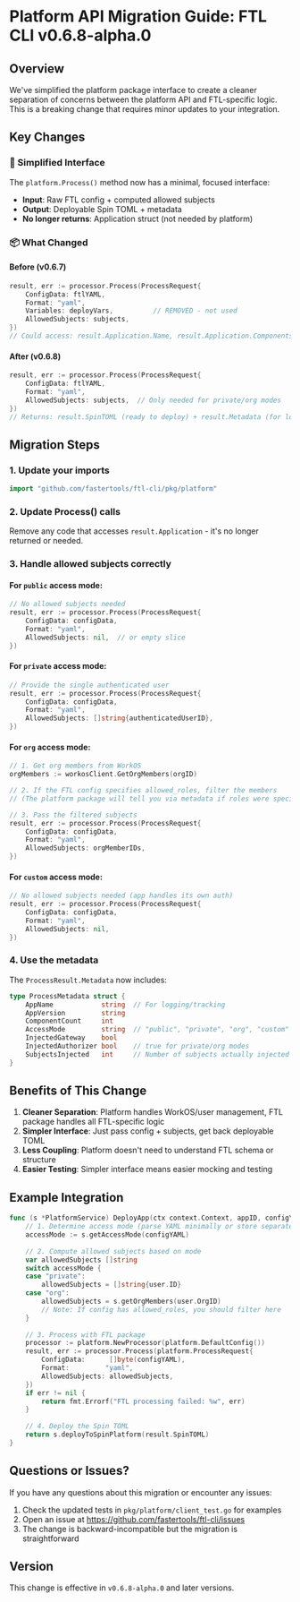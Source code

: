 # Platform API Migration Guide: FTL CLI v0.6.8-alpha.0

## Overview
We've simplified the platform package interface to create a cleaner separation of concerns between the platform API and FTL-specific logic. This is a breaking change that requires minor updates to your integration.

## Key Changes

### 🎯 Simplified Interface
The `platform.Process()` method now has a minimal, focused interface:
- **Input**: Raw FTL config + computed allowed subjects
- **Output**: Deployable Spin TOML + metadata
- **No longer returns**: Application struct (not needed by platform)

### 📦 What Changed

#### Before (v0.6.7)
```go
result, err := processor.Process(ProcessRequest{
    ConfigData: ftlYAML,
    Format: "yaml",
    Variables: deployVars,          // REMOVED - not used
    AllowedSubjects: subjects,
})
// Could access: result.Application.Name, result.Application.Components, etc.
```

#### After (v0.6.8)
```go
result, err := processor.Process(ProcessRequest{
    ConfigData: ftlYAML,
    Format: "yaml",
    AllowedSubjects: subjects,  // Only needed for private/org modes
})
// Returns: result.SpinTOML (ready to deploy) + result.Metadata (for logging)
```

## Migration Steps

### 1. Update your imports
```go
import "github.com/fastertools/ftl-cli/pkg/platform"
```

### 2. Update Process() calls
Remove any code that accesses `result.Application` - it's no longer returned or needed.

### 3. Handle allowed subjects correctly

#### For `public` access mode:
```go
// No allowed subjects needed
result, err := processor.Process(ProcessRequest{
    ConfigData: configData,
    Format: "yaml",
    AllowedSubjects: nil,  // or empty slice
})
```

#### For `private` access mode:
```go
// Provide the single authenticated user
result, err := processor.Process(ProcessRequest{
    ConfigData: configData,
    Format: "yaml",
    AllowedSubjects: []string{authenticatedUserID},
})
```

#### For `org` access mode:
```go
// 1. Get org members from WorkOS
orgMembers := workosClient.GetOrgMembers(orgID)

// 2. If the FTL config specifies allowed_roles, filter the members
// (The platform package will tell you via metadata if roles were specified)

// 3. Pass the filtered subjects
result, err := processor.Process(ProcessRequest{
    ConfigData: configData,
    Format: "yaml",
    AllowedSubjects: orgMemberIDs,
})
```

#### For `custom` access mode:
```go
// No allowed subjects needed (app handles its own auth)
result, err := processor.Process(ProcessRequest{
    ConfigData: configData,
    Format: "yaml",
    AllowedSubjects: nil,
})
```

### 4. Use the metadata
The `ProcessResult.Metadata` now includes:
```go
type ProcessMetadata struct {
    AppName            string  // For logging/tracking
    AppVersion         string  
    ComponentCount     int     
    AccessMode         string  // "public", "private", "org", "custom"
    InjectedGateway    bool    
    InjectedAuthorizer bool    // true for private/org modes
    SubjectsInjected   int     // Number of subjects actually injected
}
```

## Benefits of This Change

1. **Cleaner Separation**: Platform handles WorkOS/user management, FTL package handles all FTL-specific logic
2. **Simpler Interface**: Just pass config + subjects, get back deployable TOML
3. **Less Coupling**: Platform doesn't need to understand FTL schema or structure
4. **Easier Testing**: Simpler interface means easier mocking and testing

## Example Integration

```go
func (s *PlatformService) DeployApp(ctx context.Context, appID, configYAML string, user User) error {
    // 1. Determine access mode (parse YAML minimally or store separately)
    accessMode := s.getAccessMode(configYAML)
    
    // 2. Compute allowed subjects based on mode
    var allowedSubjects []string
    switch accessMode {
    case "private":
        allowedSubjects = []string{user.ID}
    case "org":
        allowedSubjects = s.getOrgMembers(user.OrgID)
        // Note: If config has allowed_roles, you should filter here
    }
    
    // 3. Process with FTL package
    processor := platform.NewProcessor(platform.DefaultConfig())
    result, err := processor.Process(platform.ProcessRequest{
        ConfigData:      []byte(configYAML),
        Format:         "yaml",
        AllowedSubjects: allowedSubjects,
    })
    if err != nil {
        return fmt.Errorf("FTL processing failed: %w", err)
    }
    
    // 4. Deploy the Spin TOML
    return s.deployToSpinPlatform(result.SpinTOML)
}
```

## Questions or Issues?

If you have any questions about this migration or encounter any issues:
1. Check the updated tests in `pkg/platform/client_test.go` for examples
2. Open an issue at https://github.com/fastertools/ftl-cli/issues
3. The change is backward-incompatible but the migration is straightforward

## Version
This change is effective in `v0.6.8-alpha.0` and later versions.